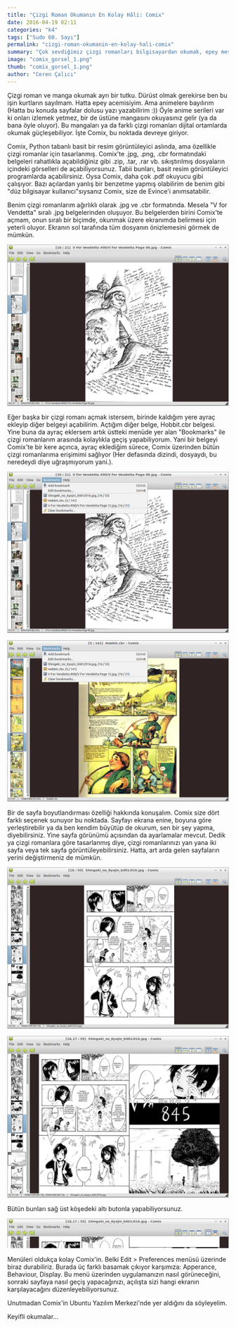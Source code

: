 ```yaml
---
title: "Çizgi Roman Okumanın En Kolay Hâli: Comix"
date: 2016-04-19 02:11
categories: "k4"
tags: ["Sudo 60. Sayı"]
permalink: "cizgi-roman-okumanin-en-kolay-hali-comix"
summary: "Çok sevdiğimiz çizgi romanları bilgisayardan okumak, epey meşakkatli olabiliyor. Resim görüntüleyici programları ile açıp okumak, insanı çizgi romandan bile soğutur. Ama bunu kolaylaştıran güzel bir uygulamamız var: Comix."
image: "comix_gorsel_1.png"
thumb: "comix_gorsel_1.png"
author: "Ceren Çalıcı"
---
```


Çizgi roman ve manga okumak ayrı bir tutku. Dürüst olmak gerekirse ben bu işin kurtların sayılmam. Hatta epey acemisiyim. Ama animelere bayılırım (Hatta bu konuda sayfalar dolusu yazı yazabilirim :)) Öyle anime serileri var ki onları izlemek yetmez, bir de üstüne mangasını okuyasınız gelir (ya da bana öyle oluyor). Bu mangaları ya da farklı çizgi romanları dijital ortamlarda okumak güçleşebiliyor. İşte Comix, bu noktada devreye giriyor.

Comix, Python tabanlı basit bir resim görüntüleyici aslında, ama özellikle çizgi romanlar için tasarlanmış. Comix'te .jpg, .png, .cbr formatındaki belgeleri rahatlıkla açabildiğiniz gibi .zip, .tar, .rar vb. sıkıştırılmış dosyaların içindeki görselleri de açabiliyorsunuz. Tabii bunları, basit resim görüntüleyici programlarda açabilirsiniz. Oysa Comix, daha çok .pdf okuyucu gibi çalışıyor. Bazı açılardan yanlış bir benzetme yapmış olabilirim de benim gibi "düz bilgisayar kullanıcı"sıysanız Comix, size de Evince'i anımsatabilir.

Benim çizgi romanlarım ağırlıklı olarak .jpg ve .cbr formatında. Mesela "V for Vendetta" sıralı .jpg belgelerinden oluşuyor. Bu belgelerden birini Comix'te açmam, onun sıralı bir biçimde, okunmak üzere ekranımda belirmesi için yeterli oluyor. Ekranın sol tarafında tüm dosyanın önizlemesini görmek de mümkün.

![](images/post/cizgi-roman-okumanin-en-kolay-hali-comix/comix_gorsel_1.png)

Eğer başka bir çizgi romanı açmak istersem, birinde kaldığım yere ayraç ekleyip diğer belgeyi açabilirim. Açtığım diğer belge, Hobbit.cbr belgesi. Yine buna da ayraç eklersem artık üstteki menüde yer alan "Bookmarks" ile çizgi romanlarım arasında kolaylıkla geçiş yapabiliyorum. Yani bir belgeyi Comix'te bir kere açınca, ayraç eklediğim sürece, Comix üzerinden bütün çizgi romanlarıma erişimimi sağlıyor (Her defasında dizindi, dosyaydı, bu neredeydi diye uğraşmıyorum yani.).

![](images/post/cizgi-roman-okumanin-en-kolay-hali-comix/comix_gorsel_2.png)

![](images/post/cizgi-roman-okumanin-en-kolay-hali-comix/comix_gorsel_3.png)

Bir de sayfa boyutlandırması özelliği hakkında konuşalım. Comix size dört farklı seçenek sunuyor bu noktada. Sayfayı ekrana enine, boyuna göre yerleştirebilir ya da ben kendim büyütüp de okurum, sen bir şey yapma, diyebilirsiniz. Yine sayfa görünümü açısından da ayarlamalar mevcut. Dedik ya çizgi romanlara göre tasarlanmış diye, çizgi romanlarınızı yan yana iki sayfa veya tek sayfa görüntüleyebilirsiniz. Hatta, art arda gelen sayfaların yerini değiştirmeniz de mümkün. 

![](images/post/cizgi-roman-okumanin-en-kolay-hali-comix/comix_gorsel_4.png)

![](images/post/cizgi-roman-okumanin-en-kolay-hali-comix/comix_gorsel_5.png)

Bütün bunları sağ üst köşedeki altı butonla yapabiliyorsunuz.

![](images/post/cizgi-roman-okumanin-en-kolay-hali-comix/comix_gorsel_6.png)

Menüleri oldukça kolay Comix'in. Belki Edit > Preferences menüsü üzerinde biraz durabiliriz. Burada üç farklı basamak çıkıyor karşımıza: Apperance, Behaviour, Display. Bu menü üzerinden uygulamanızın nasıl görüneceğini, sonraki sayfaya nasıl geçiş yapacağınızı, açılışta sizi hangi ekranın karşılayacağını düzenleyebiliyorsunuz.

Unutmadan Comix'in Ubuntu Yazılım Merkezi'nde yer aldığını da söyleyelim.

Keyifli okumalar...


